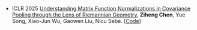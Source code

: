 - <span class="conf-badge">ICLR 2025</span>
[Understanding Matrix Function Normalizations in Covariance Pooling through the Lens of Riemannian Geometry](https://openreview.net/forum?id=q1t0Lmvhty),
**Ziheng Chen**, Yue Song, Xiao-Jun Wu, Gaowen Liu, Nicu Sebe.
[[Code](https://github.com/GitZH-Chen/RiemGCP)] 
<!-- [[Slides](https://github.com/GitZH-Chen/RMLR/raw/main/NeurIPS24_RMLR_PPT.pdf)]
[[Poster](https://github.com/GitZH-Chen/RMLR/raw/main/NeurIPS24_RMLR_Poster.pdf)]
[[Video](https://iclr.cc/virtual/2024/poster/17806)] -->